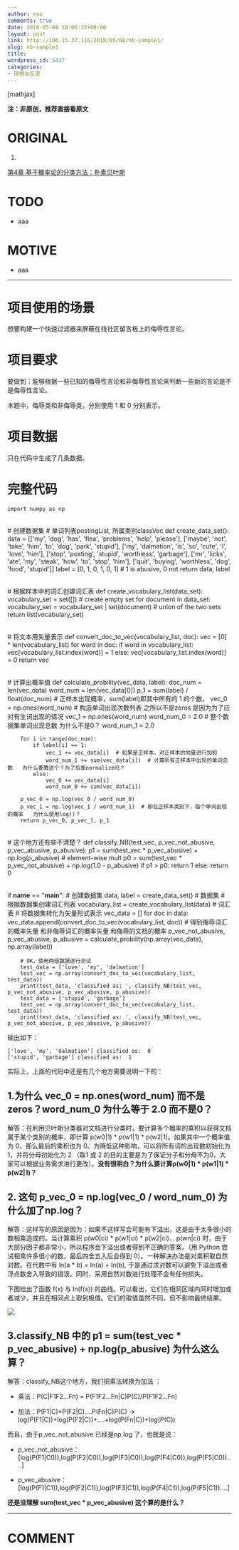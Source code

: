 ```yaml
---
author: evo
comments: true
date: 2018-05-08 10:06:33+00:00
layout: post
link: http://106.15.37.116/2018/05/08/nb-sample1/
slug: nb-sample1
title: 
wordpress_id: 5437
categories:
- 随想与反思
---
```


<!-- more -->

[mathjax]

**注：非原创，推荐直接看原文**


# ORIGINAL






  1. 


[第4章 基于概率论的分类方法：朴素贝叶斯](http://ml.apachecn.org/mlia/)







# TODO






  * aaa




# MOTIVE






  * aaa





* * *





# 项目使用的场景


想要构建一个快速过滤器来屏蔽在线社区留言板上的侮辱性言论。


# 项目要求


要做到：能够根据一些已知的侮辱性言论和非侮辱性言论来判断一些新的言论是不是侮辱性言论。

本题中，侮辱类和非侮辱类，分别使用 1 和 0 分别表示。


# 项目数据


只在代码中生成了几条数据。


# 完整代码




    import numpy as np


​    
    # 创建数据集
    # 单词列表postingList, 所属类别classVec
    def create_data_set():
        data = [['my', 'dog', 'has', 'flea', 'problems', 'help', 'please'],
                ['maybe', 'not', 'take', 'him', 'to', 'dog', 'park', 'stupid'],
                ['my', 'dalmation', 'is', 'so', 'cute', 'I', 'love', 'him'],
                ['stop', 'posting', 'stupid', 'worthless', 'garbage'],
                ['mr', 'licks', 'ate', 'my', 'steak', 'how', 'to', 'stop', 'him'],
                ['quit', 'buying', 'worthless', 'dog', 'food', 'stupid']]
        label = [0, 1, 0, 1, 0, 1]  # 1 is abusive, 0 not
        return data, label


​    
    # 根据样本中的词汇创建词汇表
    def create_vocabulary_list(data_set):
        vocabulary_set = set([])  # create empty set
        for document in data_set:
            vocabulary_set = vocabulary_set | set(document)  # union of the two sets
        return list(vocabulary_set)


​    
    # 将文本用矢量表示
    def convert_doc_to_vec(vocabulary_list, doc):
        vec = [0] * len(vocabulary_list)
        for word in doc:
            if word in vocabulary_list:
                vec[vocabulary_list.index(word)] = 1
            else:
                vec[vocabulary_list.index(word)] = 0
        return vec


​    
    # 计算出概率值
    def calculate_probility(vec_data, label):
        doc_num = len(vec_data)
        word_num = len(vec_data[0])
        p_1 = sum(label) / float(doc_num)  # 正样本出现概率，sum(label)即其中所有的 1 的个数，
        vec_0 = np.ones(word_num)  # 构造单词出现次数列表 之所以不是zeros 是因为为了应对有生词出现的情况
        vec_1 = np.ones(word_num)
        word_num_0 = 2.0  # 整个数据集单词出现总数   为什么不是0？
        word_num_1 = 2.0
    
        for i in range(doc_num):
            if label[i] == 1:
                vec_1 += vec_data[i]  # 如果是正样本，对正样本的向量进行加和
                word_num_1 += sum(vec_data[i])  # 计算所有正样本中出现的单词总数   为什么要算这个？为了后面normalize吗？
            else:
                vec_0 += vec_data[i]
                word_num_0 += sum(vec_data[i])
    
        p_vec_0 = np.log(vec_0 / word_num_0)
        p_vec_1 = np.log(vec_1 / word_num_1)  # 即在正样本类别下，每个单词出现的概率   为什么使用log()？
        return p_vec_0, p_vec_1, p_1


​    
    # 这个地方还有些不清楚？
    def classify_NB(test_vec, p_vec_not_abusive, p_vec_abusive, p_abusive):
        p1 = sum(test_vec * p_vec_abusive) + np.log(p_abusive)  # element-wise mult
        p0 = sum(test_vec * p_vec_not_abusive) + np.log(1.0 - p_abusive)
        if p1 > p0:
            return 1
        else:
            return 0


​    
    if __name__ == "__main__":
        # 创建数据集
        data, label = create_data_set()  # 数据集
        # 根据数据集创建词汇列表
        vocabulary_list = create_vocabulary_list(data)  # 词汇表
        # 将数据集转化为矢量形式表示
        vec_data = []
        for doc in data:
            vec_data.append(convert_doc_to_vec(vocabulary_list, doc))
        # 得到侮辱词汇的概率矢量 和非侮辱词汇的概率矢量 和侮辱的文档的概率
        p_vec_not_abusive, p_vec_abusive, p_abusive = calculate_probility(np.array(vec_data), np.array(label))
    
        # OK，使用两组数据进行测试
        test_data = ['love', 'my', 'dalmation']
        test_vec = np.array(convert_doc_to_vec(vocabulary_list, test_data))
        print(test_data, 'classified as: ', classify_NB(test_vec, p_vec_not_abusive, p_vec_abusive, p_abusive))
        test_data = ['stupid', 'garbage']
        test_vec = np.array(convert_doc_to_vec(vocabulary_list, test_data))
        print(test_data, 'classified as: ', classify_NB(test_vec, p_vec_not_abusive, p_vec_abusive, p_abusive))


输出如下：


    ['love', 'my', 'dalmation'] classified as:  0
    ['stupid', 'garbage'] classified as:  1


实际上，上面的代码中还是有几个地方需要说明一下的：


## 1.为什么 vec_0 = np.ones(word_num) 而不是zeros？word_num_0 为什么等于 2.0 而不是0？


解答：在利用贝叶斯分类器对文档进行分类时，要计算多个概率的乘积以获得文档属于某个类别的概率，即计算 p(w0|1) * p(w1|1) * p(w2|1)。如果其中一个概率值为 0，那么最后的乘积也为 0。为降低这种影响，可以将所有词的出现数初始化为 1，并将分母初始化为 2 （取1 或 2 的目的主要是为了保证分子和分母不为0，大家可以根据业务需求进行更改）。**没有很明白？为什么要计算p(w0|1) * p(w1|1) * p(w2|1)？**


## 2. 这句 p_vec_0 = np.log(vec_0 / word_num_0) 为什么加了np.log？


解答：这样写的原因是因为：如果不这样写会可能有下溢出，这是由于太多很小的数相乘造成的。当计算乘积 p(w0|ci) * p(w1|ci) * p(w2|ci)... p(wn|ci) 时，由于大部分因子都非常小，所以程序会下溢出或者得到不正确的答案。（用 Python 尝试相乘许多很小的数，最后四舍五入后会得到 0）。一种解决办法是对乘积取自然对数。在代数中有 ln(a * b) = ln(a) + ln(b), 于是通过求对数可以避免下溢出或者浮点数舍入导致的错误。同时，采用自然对数进行处理不会有任何损失。

下图给出了函数 f(x) 与 ln(f(x)) 的曲线。可以看出，它们在相同区域内同时增加或者减少，并且在相同点上取到极值。它们的取值虽然不同，但不影响最终结果。


![](http://106.15.37.116/wp-content/uploads/2018/05/img_5af174ffb7db2.png)





## 3.classify_NB 中的 p1 = sum(test_vec * p_vec_abusive) + np.log(p_abusive) 为什么这么算？


解答：classify_NB这个地方，我们把乘法转换为加法 ：




  * 乘法：P(C|F1F2...Fn) = P(F1F2...Fn|C)P(C)/P(F1F2...Fn)

  * 加法：P(F1|C)*P(F2|C)....P(Fn|C)P(C) -> log(P(F1|C))+log(P(F2|C))+....+log(P(Fn|C))+log(P(C))


而且，由于p_vec_not_abusive 已经是np.log 了，也就是说：


  * p_vec_not_abusive：[log(P(F1|C0)),log(P(F2|C0)),log(P(F3|C0)),log(P(F4|C0)),log(P(F5|C0))....]

  * p_vec_abusive：[log(P(F1|C1)),log(P(F2|C1)),log(P(F3|C1)),log(P(F4|C1)),log(P(F5|C1))....]


**还是没理解 sum(test_vec * p_vec_abusive) 这个算的是什么？**









* * *





# COMMENT



